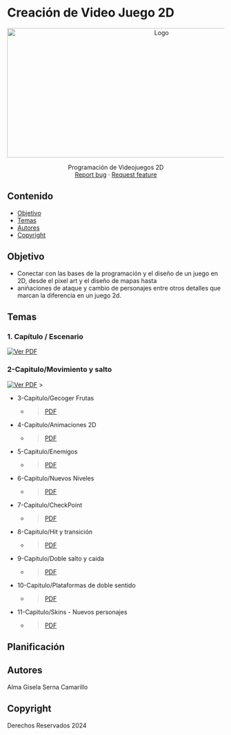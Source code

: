  # Creación de Video Juego 2D
<p align="center">
    <img src="https://i.pinimg.com/736x/24/49/05/244905a53d441a00074d8584d8491a9d.jpg" alt="Logo" width=700 height=300>

  <p align="center">
    Programación de Videojuegos 2D
    <br>
    <a href="https://reponame/issues/new?template=bug.md">Report bug</a>
    ·
    <a href="https://reponame/issues/new?template=feature.md&labels=feature">Request feature</a>
  </p>
</p>


## Contenido

- [Objetivo](#objetivo)
- [Temas](#temas)
- [Autores](#autores)
- [Copyright](#copyright)


## Objetivo
 - Conectar con las bases de la programación y el diseño de un juego en 2D, desde el pixel art y el diseño de mapas hasta
 - aniñaciones de ataque y cambio de personajes entre otros detalles que marcan la diferencia en un juego 2d.  


## Temas

### 1. Capítulo / Escenario  
[![Ver PDF](https://img.icons8.com/ios-filled/50/000000/pdf.png)](https://drive.google.com/file/d/1Z3j6JW0pJfJjthZcklywj61w9G6BXWHs/view?usp=sharing)
### 2-Capitulo/Movimiento y salto 
  [![Ver PDF](https://img.icons8.com/ios-filled/50/000000/pdf.png)](https://drive.google.com/file/d/1Z3j6JW0pJfJjthZcklywj61w9G6BXWHs/view?usp=sharing)
    >
* 3-Capitulo/Gecoger Frutas 
  * ><a href="https://drive.google.com/file/d/1Z3j6JW0pJfJjthZcklywj61w9G6BXWHs/view?usp=sharing">PDF</a>  
* 4-Capitulo/Animaciones 2D
  * ><a href="https://drive.google.com/file/d/1Z3j6JW0pJfJjthZcklywj61w9G6BXWHs/view?usp=sharing">PDF</a> 
* 5-Capitulo/Enemigos
  * ><a href="https://drive.google.com/file/d/1Z3j6JW0pJfJjthZcklywj61w9G6BXWHs/view?usp=sharing">PDF</a> 
* 6-Capitulo/Nuevos Niveles
  * ><a href="https://drive.google.com/file/d/1Z3j6JW0pJfJjthZcklywj61w9G6BXWHs/view?usp=sharing">PDF</a>   
* 7-Capitulo/CheckPoint
  * ><a href="https://drive.google.com/file/d/1Z3j6JW0pJfJjthZcklywj61w9G6BXWHs/view?usp=sharing">PDF</a> 
* 8-Capitulo/Hit y transición
  * ><a href="https://drive.google.com/file/d/1Z3j6JW0pJfJjthZcklywj61w9G6BXWHs/view?usp=sharing">PDF</a> 
* 9-Capitulo/Doble salto y caida
  * ><a href="https://drive.google.com/file/d/1Z3j6JW0pJfJjthZcklywj61w9G6BXWHs/view?usp=sharing">PDF</a> 
* 10-Capitulo/Plataformas de doble sentido
  * ><a href="https://drive.google.com/file/d/1Z3j6JW0pJfJjthZcklywj61w9G6BXWHs/view?usp=sharing">PDF</a> 
* 11-Capitulo/Skins - Nuevos personajes
  * ><a href="https://drive.google.com/file/d/1Z3j6JW0pJfJjthZcklywj61w9G6BXWHs/view?usp=sharing">PDF</a> 

## Planificación

## Autores
Alma Gisela Serna Camarillo

## Copyright
Derechos Reservados 2024
